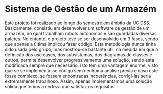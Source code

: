 # Sistema de Gestão de um Armazém

Este projeto foi realizado ao longo do semestre em âmbito da UC DSS. Basicamente, consistiu em desenvolver um software de gestão de
um armazém, no qual trabalham robots autónomos e são guardadas diversas paletes. No entanto, o
projeto teve se ser desenvolvido em 3 fases, sendo que apenas a última implicou fazer código. Esta
metodologia nunca tinha sido usada pelo grupo, mas mostrou-se bastante útil, na medida em que a
definição dos use cases, dos subsistemas, dos diagramas de classes e outros, permite desenvolver
progressivamente uma solução, sendo esta modificada sempre que necessário. Isto tem uma
vantagem enorme, visto que se se implementasse código sem nenhuma análise prévia e caso este
fosse complexo, se fossem encontradas incoerências, corrigi-las seria extremamente trabalhoso.
Assim, apenas implementamos uma solução sólida que temos a certeza que satisfaz os requisitos.
